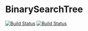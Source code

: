 # BinarySearchTree
[![Build Status](https://travis-ci.org/Loveskyrim/BinarySearchTree.svg?branch=master)](https://travis-ci.org/Loveskyrim/BinarySearchTree)
[![Build Status](https://ci.appveyor.com/api/projects/status/9mv73se7lwqsgd4n?svg=true)](https://ci.appveyor.com/project/Loveskyrim/binarysearchtree)
